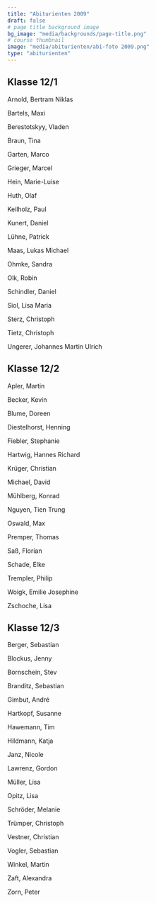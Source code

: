 ```yaml
---
title: "Abiturienten 2009"
draft: false
# page title background image
bg_image: "media/backgrounds/page-title.png"
# course thumbnail
image: "media/abiturienten/abi-foto 2009.png"
type: "abiturienten"
---
```


## Klasse 12/1

Arnold, Bertram Niklas

Bartels, Maxi

Berestotskyy, Vladen

Braun, Tina

Garten, Marco

Grieger, Marcel

Hein, Marie-Luise

Huth, Olaf

Keilholz, Paul

Kunert, Daniel

Lühne, Patrick

Maas, Lukas Michael

Ohmke, Sandra

Olk, Robin

Schindler, Daniel

Siol, Lisa Maria

Sterz, Christoph

Tietz, Christoph

Ungerer, Johannes Martin Ulrich

## Klasse 12/2

Apler, Martin

Becker, Kevin

Blume, Doreen

Diestelhorst, Henning

Fiebler, Stephanie

Hartwig, Hannes Richard

Krüger, Christian

Michael, David

Mühlberg, Konrad

Nguyen, Tien Trung

Oswald, Max

Premper, Thomas

Saß, Florian

Schade, Elke

Trempler, Philip

Woigk, Emilie Josephine

Zschoche, Lisa

## Klasse 12/3

Berger, Sebastian

Blockus, Jenny

Bornschein, Stev

Branditz, Sebastian

Gimbut, André

Hartkopf, Susanne

Hawemann, Tim

Hildmann, Katja

Janz, Nicole

Lawrenz, Gordon

Müller, Lisa

Opitz, Lisa

Schröder, Melanie

Trümper, Christoph

Vestner, Christian

Vogler, Sebastian

Winkel, Martin

Zaft, Alexandra

Zorn, Peter
